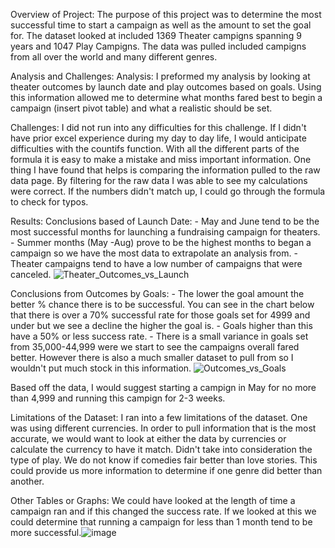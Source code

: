 Overview of Project: 
The purpose of this project was to determine the most successful time to start a campaign as well as the amount to set the goal for. The dataset looked at included 1369 Theater campigns spanning 9 years and 1047 Play Campigns. The data was pulled included campigns from all over the world and many different genres.

Analysis and Challenges: 
Analysis: 
I preformed my analysis by looking at theater outcomes by launch date and play outcomes based on goals. Using this information allowed me to determine what months fared best to begin a campaign (insert pivot table) and what a realistic should be set. 

Challenges: 
I did not run into any difficulties for this challenge. If I didn't have prior excel experience during my day to day life, I would anticipate difficulties with the countifs function. With all the different parts of the formula it is easy to make a mistake and miss important information. One thing I have found that helps is comparing the information pulled to the raw data page. By filtering for the raw data I was able to see my calculations were correct. If the numbers didn't match up, I could go through the formula to check for typos. 

Results: 
Conclusions based of Launch Date: 
	- May and June tend to be the most successful months for launching a fundraising campaign for theaters. 
	- Summer months (May -Aug) prove to be the highest months to began a campaign so we have the most data to extrapolate an analysis from. 
	- Theater campaigns tend to have a low number of campaigns that were canceled. 
  ![Theater_Outcomes_vs_Launch](https://user-images.githubusercontent.com/90978927/133935988-1a1d001b-7c3a-4eb3-a637-e45581598f75.png)


Conclusions from Outcomes by Goals: 
	- The lower the goal amount the better % chance there is to be successful. You can see in the chart below that there is over a 70% successful rate for those goals set for  4999 and under but we see a decline the higher the goal is.
	- Goals higher than this have a 50% or less success rate. 
	- There is a small variance in goals set from 35,000-44,999 were we start to see the campaigns overall fared better. However there is also a much smaller dataset to pull from so I wouldn't put much stock in this information. 
![Outcomes_vs_Goals](https://user-images.githubusercontent.com/90978927/133936010-6fc29bea-d5ea-4e7b-af70-68ca4cde28b9.png)
  

Based off the data, I would suggest starting a campign in May for no more than 4,999 and running this campign for 2-3 weeks. 

Limitations of the Dataset: 
I ran into a few limitations of the dataset. One was using different currencies. In order to pull information that is the most accurate, we would want to look at either the data by currencies or calculate the currency to have it match. Didn't take into consideration the type of play. We do not know if comedies fair better than love stories. This could provide us more information to determine if one genre did better than another. 
	
Other Tables or Graphs: 
We could have looked at the length of time a campaign ran and if this changed the success rate. If we looked at this we could determine that running a campaign for less than 1 month tend to be more successful.![image](https://user-images.githubusercontent.com/90978927/133935966-9e9d93a7-94d1-4b8f-a6ce-ce509a86fb3f.png)
